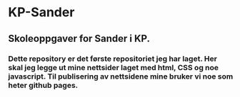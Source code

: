 # KP-Sander

## Skoleoppgaver for Sander i KP.

### Dette repository er det første repositoriet jeg har laget. Her skal jeg legge ut mine nettsider laget med html, CSS og noe javascript. Til publisering av nettsidene mine bruker vi noe som heter github pages.

